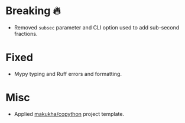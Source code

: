 <!--
# Security ⚠️

- What has been done?
-->

# Breaking 🔥

- Removed `subsec` parameter and CLI option used to add sub-second fractions.

<!--
# Deprecated ❄️

- What has been done?
-->
<!--
# Added 🌿

- What has been done?
-->
<!--
# Experimental 🧪

- What has been done?
-->
<!--
# Changed

- What has been done?
-->

# Fixed

- Mypy typing and Ruff errors and formatting.

<!--
# Docs

- What has been done?
-->

# Misc

- Applied [makukha/copython](https://github.com/makukha/copython) project template.
